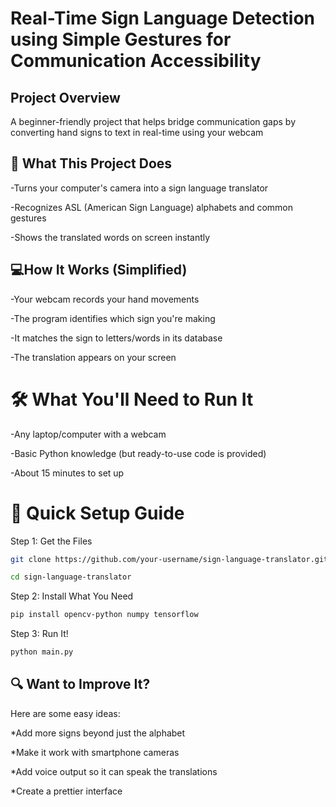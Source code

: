 # Real-Time Sign Language Detection using Simple Gestures for Communication Accessibility
## Project Overview
A beginner-friendly project that helps bridge communication gaps by converting hand signs to text in real-time using your webcam

##  📌  What This Project Does

-Turns your computer's camera into a sign language translator

-Recognizes ASL (American Sign Language) alphabets and common gestures

-Shows the translated words on screen instantly

##  💻How It Works (Simplified)
-Your webcam records your hand movements

-The program identifies which sign you're making

-It matches the sign to letters/words in its database

-The translation appears on your screen

# 🛠️ What You'll Need to Run It
-Any laptop/computer with a webcam

-Basic Python knowledge (but ready-to-use code is provided)

-About 15 minutes to set up

# 🚀 Quick Setup Guide
Step 1: Get the Files

```bash
git clone https://github.com/your-username/sign-language-translator.git

cd sign-language-translator
```
Step 2: Install What You Need

```bash
pip install opencv-python numpy tensorflow
```

Step 3: Run It!

```bash
python main.py
```

## 🔍 Want to Improve It?
Here are some easy ideas:

*Add more signs beyond just the alphabet

*Make it work with smartphone cameras

*Add voice output so it can speak the translations

*Create a prettier interface
